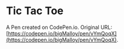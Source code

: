 # Tic Tac Toe

A Pen created on CodePen.io. Original URL: [https://codepen.io/bigMalloy/pen/vYmQoqX](https://codepen.io/bigMalloy/pen/vYmQoqX).


